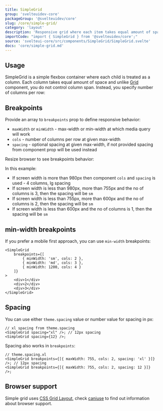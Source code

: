 ```yaml
---
title: SimpleGrid
group: 'svelteuidev-core'
packageGroup: '@svelteuidev/core'
slug: /core/simple-grid/
category: 'layout'
description: 'Responsive grid where each item takes equal amount of space'
importCode: "import { SimpleGrid } from '@svelteuidev/core';"
source: 'svelteui-core/src/components/SimpleGrid/SimpleGrid.svelte'
docs: 'core/simple-grid.md'
---
```


<script>
    import { Demo, SimpleGridDemos } from '@svelteuidev/demos';
</script>

## Usage

SimpleGrid is a simple flexbox container where each child is treated as a column. Each column takes equal amount of space and unlike [Grid](/core/grid/) component, you do not control column span. Instead, you specify number of columns per row:

<Demo demo={SimpleGridDemos.configurator} />

## Breakpoints

Provide an array to `breakpoints` prop to define responsive behavior:

- `maxWidth` or `minWidth` - max-width or min-width at which media query will work
- `cols` - number of columns per row at given max-width
- `spacing` - optional spacing at given max-width, if not provided spacing from component prop will be used instead

Resize browser to see breakpoints behavior:

<Demo demo={SimpleGridDemos.breakpoints} />

In this example:

- If screen width is more than 980px then component `cols` and `spacing` is used - 4 columns, lg spacing
- If screen width is less than 980px, more than 755px and the no of columns is 3, then the spacing will be `sm`
- If screen width is less than 755px, more than 600px and the no of columns is 2, then the spacing will be `sm`
- If screen width is less than 600px and the no of columns is 1, then the spacing will be `sm`

## min-width breakpoints

If you prefer a mobile first approach, you can use `min-width` breakpoints:

```svelte
<SimpleGrid
	breakpoints={[
		{ minWidth: 'sm', cols: 2 },
		{ minWidth: 'md', cols: 3 },
		{ minWidth: 1200, cols: 4 }
	]}
>
	<div>1</div>
	<div>2</div>
	<div>3</div>
</SimpleGrid>
```

## Spacing

You can use either `theme.spacing` value or number value for spacing in px:

```svelte
// xl spacing from theme.spacing
<SimpleGrid spacing="xl" />; // 12px spacing
<SimpleGrid spacing={12} />;
```

Spacing also works in `breakpoints`:

```svelte
// theme.spacing.xl
<SimpleGrid breakpoints={[{ maxWidth: 755, cols: 2, spacing: 'xl' }]} />; // 12px spacing
<SimpleGrid breakpoints={[{ maxWidth: 755, cols: 2, spacing: 12 }]} />;
```

## Browser support

Simple grid uses [CSS Grid Layout](https://developer.mozilla.org/en-US/docs/Web/CSS/CSS_Grid_Layout),
check [caniuse](https://caniuse.com/css-grid) to find out information about browser support.
